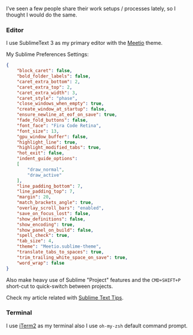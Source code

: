 I’ve seen a few people share their work setups / processes lately, so I thought I would do the same.

### Editor
I use SublimeText 3 as my primary editor with the [Meetio](https://github.com/mauroreisvieira/meetio) theme.

My Sublime Preferences Settings:

```json
{
    "block_caret": false,
    "bold_folder_labels": false,
    "caret_extra_bottom": 2,
    "caret_extra_top": 2,
    "caret_extra_width": 3,
    "caret_style": "phase",
    "close_windows_when_empty": true,
    "create_window_at_startup": false,
    "ensure_newline_at_eof_on_save": true,
    "fade_fold_buttons": false,
    "font_face": "Fira Code Retina",
    "font_size": 13,
    "gpu_window_buffer": false,
    "highlight_line": true,
    "highlight_modified_tabs": true,
    "hot_exit": false,
    "indent_guide_options":
    [
        "draw_normal",
        "draw_active"
    ],
    "line_padding_bottom": 7,
    "line_padding_top": 7,
    "margin": 20,
    "match_brackets_angle": true,
    "overlay_scroll_bars": "enabled",
    "save_on_focus_lost": false,
    "show_definitions": false,
    "show_encoding": true,
    "show_panel_on_build": false,
    "spell_check": true,
    "tab_size": 4,
    "theme": "Meetio.sublime-theme",
    "translate_tabs_to_spaces": true,
    "trim_trailing_white_space_on_save": true,
    "word_wrap": false
}
```

Also make heavy use of Sublime "Project" features and the `CMD+SHIFT+P` short-cut to quick-switch between projects.

Check my article related with [Sublime Text Tips](http://mauroreisvieira.com/sublime-text-3-tips).

### Terminal

I use [iTerm2](https://www.iterm2.com/) as my terminal also I use `oh-my-zsh` default command prompt.

